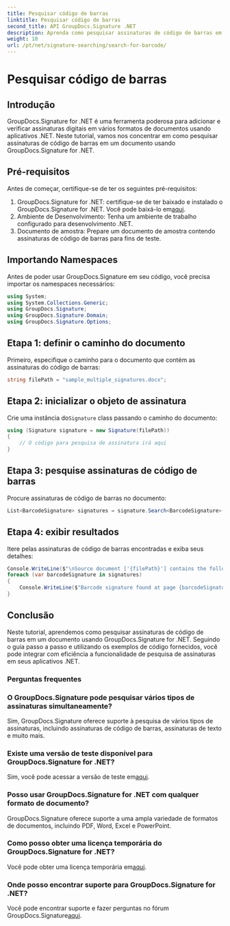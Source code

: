 ```yaml
---
title: Pesquisar código de barras
linktitle: Pesquisar código de barras
second_title: API GroupDocs.Signature .NET
description: Aprenda como pesquisar assinaturas de código de barras em documentos usando GroupDocs.Signature for .NET. Siga nosso guia passo a passo e integre a assinatura com eficiência.
weight: 10
url: /pt/net/signature-searching/search-for-barcode/
---
```


# Pesquisar código de barras

## Introdução
GroupDocs.Signature for .NET é uma ferramenta poderosa para adicionar e verificar assinaturas digitais em vários formatos de documentos usando aplicativos .NET. Neste tutorial, vamos nos concentrar em como pesquisar assinaturas de código de barras em um documento usando GroupDocs.Signature for .NET.
## Pré-requisitos
Antes de começar, certifique-se de ter os seguintes pré-requisitos:
1.  GroupDocs.Signature for .NET: certifique-se de ter baixado e instalado o GroupDocs.Signature for .NET. Você pode baixá-lo em[aqui](https://releases.groupdocs.com/signature/net/).
2. Ambiente de Desenvolvimento: Tenha um ambiente de trabalho configurado para desenvolvimento .NET.
3. Documento de amostra: Prepare um documento de amostra contendo assinaturas de código de barras para fins de teste.

## Importando Namespaces
Antes de poder usar GroupDocs.Signature em seu código, você precisa importar os namespaces necessários:
```csharp
using System;
using System.Collections.Generic;
using GroupDocs.Signature;
using GroupDocs.Signature.Domain;
using GroupDocs.Signature.Options;
```

## Etapa 1: definir o caminho do documento
Primeiro, especifique o caminho para o documento que contém as assinaturas do código de barras:
```csharp
string filePath = "sample_multiple_signatures.docx";
```
## Etapa 2: inicializar o objeto de assinatura
 Crie uma instância do`Signature` class passando o caminho do documento:
```csharp
using (Signature signature = new Signature(filePath))
{
    // O código para pesquisa de assinatura irá aqui
}
```
## Etapa 3: pesquise assinaturas de código de barras
Procure assinaturas de código de barras no documento:
```csharp
List<BarcodeSignature> signatures = signature.Search<BarcodeSignature>(SignatureType.Barcode);
```
## Etapa 4: exibir resultados
Itere pelas assinaturas de código de barras encontradas e exiba seus detalhes:
```csharp
Console.WriteLine($"\nSource document ['{filePath}'] contains the following signatures.");
foreach (var barcodeSignature in signatures)
{
    Console.WriteLine($"Barcode signature found at page {barcodeSignature.PageNumber} with type {barcodeSignature.EncodeType.TypeName} and text {barcodeSignature.Text}");
}
```

## Conclusão
Neste tutorial, aprendemos como pesquisar assinaturas de código de barras em um documento usando GroupDocs.Signature for .NET. Seguindo o guia passo a passo e utilizando os exemplos de código fornecidos, você pode integrar com eficiência a funcionalidade de pesquisa de assinaturas em seus aplicativos .NET.
### Perguntas frequentes
### O GroupDocs.Signature pode pesquisar vários tipos de assinaturas simultaneamente?
Sim, GroupDocs.Signature oferece suporte à pesquisa de vários tipos de assinaturas, incluindo assinaturas de código de barras, assinaturas de texto e muito mais.
### Existe uma versão de teste disponível para GroupDocs.Signature for .NET?
 Sim, você pode acessar a versão de teste em[aqui](https://releases.groupdocs.com/).
### Posso usar GroupDocs.Signature for .NET com qualquer formato de documento?
GroupDocs.Signature oferece suporte a uma ampla variedade de formatos de documentos, incluindo PDF, Word, Excel e PowerPoint.
### Como posso obter uma licença temporária do GroupDocs.Signature for .NET?
 Você pode obter uma licença temporária em[aqui](https://purchase.groupdocs.com/temporary-license/).
### Onde posso encontrar suporte para GroupDocs.Signature for .NET?
Você pode encontrar suporte e fazer perguntas no fórum GroupDocs.Signature[aqui](https://forum.groupdocs.com/c/signature/13).